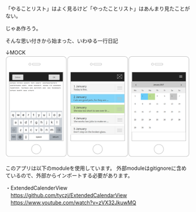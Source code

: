 
「やることリスト」はよく見るけど「やったことリスト」はあんまり見たことがない。

じゃあ作ろう。

そんな思い付きから始まった、いわゆる一行日記

↓MOCK
![todidlist_mock](https://github.com/gitboku/toDidList/blob/calenderTest/toDidList_mock_20180220.PNG)


このアプリは以下のmoduleを使用しています。
外部moduleはgitignoreに含めているので、外部からインポートする必要があります。

・ExtendedCalenderView  
　https://github.com/tyczj/ExtendedCalendarView  
　https://www.youtube.com/watch?v=zVX32JkuwMQ
